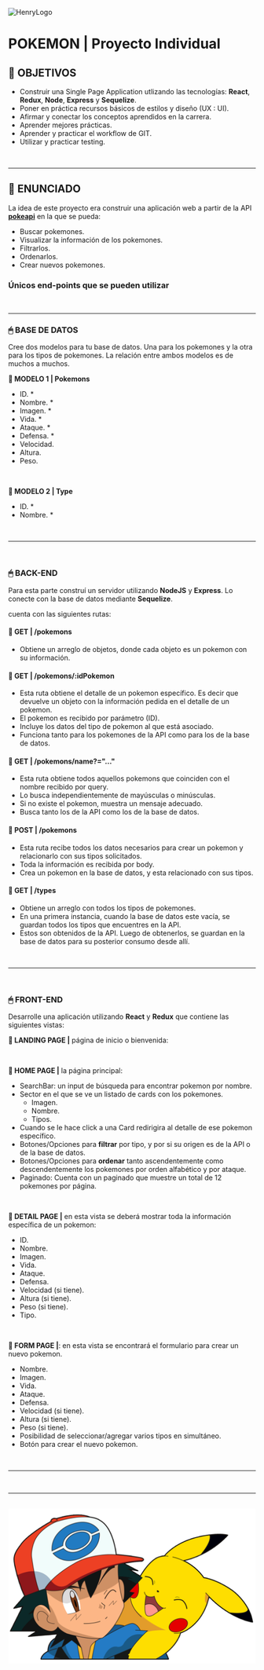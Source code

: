 ![HenryLogo](https://d31uz8lwfmyn8g.cloudfront.net/Assets/logo-henry-white-lg.png)

# **POKEMON** | Proyecto Individual

## **📌 OBJETIVOS**

-  Construir una Single Page Application utlizando las tecnologías: **React**, **Redux**, **Node**, **Express** y **Sequelize**.
-  Poner en práctica recursos básicos de estilos y diseño (UX : UI).
-  Afirmar y conectar los conceptos aprendidos en la carrera.
-  Aprender mejores prácticas.
-  Aprender y practicar el workflow de GIT.
-  Utilizar y practicar testing.

<br />

---

## **📖 ENUNCIADO**

La idea de este proyecto era construir una aplicación web a partir de la API [**pokeapi**](https://pokeapi.co/) en la que se pueda:

-  Buscar pokemones.
-  Visualizar la información de los pokemones.
-  Filtrarlos.
-  Ordenarlos.
-  Crear nuevos pokemones.

### **Únicos end-points que se pueden utilizar**

<br />

---

### **🖱 BASE DE DATOS**

Cree dos modelos para tu base de datos. Una para los pokemones y la otra para los tipos de pokemones. La relación entre ambos modelos es de muchos a muchos.

**📍 MODELO 1 | Pokemons**

-  ID. \*
-  Nombre. \*
-  Imagen. \*
-  Vida. \*
-  Ataque. \*
-  Defensa. \*
-  Velocidad.
-  Altura.
-  Peso.

<br />

**📍 MODELO 2 | Type**

-  ID. \*
-  Nombre. \*

<br />

---

<br />

### **🖱 BACK-END**

Para esta parte construí un servidor utilizando **NodeJS** y **Express**. Lo conecte con la base de datos mediante **Sequelize**.

cuenta con las siguientes rutas:

#### **📍 GET | /pokemons**

-  Obtiene un arreglo de objetos, donde cada objeto es un pokemon con su información.

#### **📍 GET | /pokemons/:idPokemon**

-  Esta ruta obtiene el detalle de un pokemon específico. Es decir que devuelve un objeto con la información pedida en el detalle de un pokemon.
-  El pokemon es recibido por parámetro (ID).
-  Incluye los datos del tipo de pokemon al que está asociado.
-  Funciona tanto para los pokemones de la API como para los de la base de datos.

#### **📍 GET | /pokemons/name?="..."**

-  Esta ruta obtiene todos aquellos pokemons que coinciden con el nombre recibido por query.
-  Lo busca independientemente de mayúsculas o minúsculas.
-  Si no existe el pokemon, muestra un mensaje adecuado.
-  Busca tanto los de la API como los de la base de datos.

#### **📍 POST | /pokemons**

-  Esta ruta recibe todos los datos necesarios para crear un pokemon y relacionarlo con sus tipos solicitados.
-  Toda la información es recibida por body.
-  Crea un pokemon en la base de datos, y esta relacionado con sus tipos.

#### **📍 GET | /types**

-  Obtiene un arreglo con todos los tipos de pokemones.
-  En una primera instancia, cuando la base de datos este vacía, se guardan todos los tipos que encuentres en la API.
-  Estos son obtenidos de la API. Luego de obtenerlos, se guardan en la base de datos para su posterior consumo desde allí.

<br />

---

<br />

### **🖱 FRONT-END**

Desarrolle una aplicación utilizando **React** y **Redux** que contiene las siguientes vistas:

**📍 LANDING PAGE |** página de inicio o bienvenida:

<br />

**📍 HOME PAGE |** la página principal:

-  SearchBar: un input de búsqueda para encontrar pokemon por nombre.
-  Sector en el que se ve un listado de cards con los pokemones.
   -  Imagen.
   -  Nombre.
   -  Tipos.
-  Cuando se le hace click a una Card redirigira al detalle de ese pokemon específico.
-  Botones/Opciones para **filtrar** por tipo, y por si su origen es de la API o de la base de datos.
-  Botones/Opciones para **ordenar** tanto ascendentemente como descendentemente los pokemones por orden alfabético y por ataque.
-  Paginado: Cuenta con un paginado que muestre un total de 12 pokemones por página.

<br />

**📍 DETAIL PAGE |** en esta vista se deberá mostrar toda la información específica de un pokemon:

-  ID.
-  Nombre.
-  Imagen.
-  Vida.
-  Ataque.
-  Defensa.
-  Velocidad (si tiene).
-  Altura (si tiene).
-  Peso (si tiene).
-  Tipo.

<br />

**📍 FORM PAGE |**: en esta vista se encontrará el formulario para crear un nuevo pokemon.

-  Nombre.
-  Imagen.
-  Vida.
-  Ataque.
-  Defensa.
-  Velocidad (si tiene).
-  Altura (si tiene).
-  Peso (si tiene).
-  Posibilidad de seleccionar/agregar varios tipos en simultáneo.
-  Botón para crear el nuevo pokemon.

<br />

---

<br />

---

<br />

<img src="./pokemon.png" alt="" />
